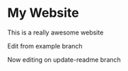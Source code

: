 # My Website

This is a really awesome website

Edit from example branch

Now editing on update-readme branch
